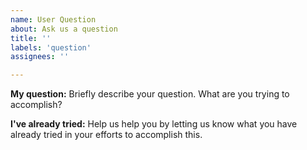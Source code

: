 ```yaml
---
name: User Question
about: Ask us a question
title: ''
labels: 'question'
assignees: ''

---
```


**My question:**
Briefly describe your question. What are you trying to accomplish?

**I've already tried:**
Help us help you by letting us know what you have already tried in your efforts to accomplish this.
